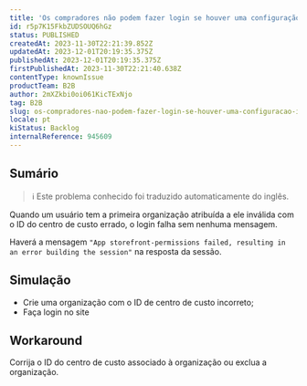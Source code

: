 ```yaml
---
title: 'Os compradores não podem fazer login se houver uma configuração incorreta nas organizações/centros de custo'
id: r5p7K15FkbZUDSOUQ6hGz
status: PUBLISHED
createdAt: 2023-11-30T22:21:39.852Z
updatedAt: 2023-12-01T20:19:35.375Z
publishedAt: 2023-12-01T20:19:35.375Z
firstPublishedAt: 2023-11-30T22:21:40.638Z
contentType: knownIssue
productTeam: B2B
author: 2mXZkbi0oi061KicTExNjo
tag: B2B
slug: os-compradores-nao-podem-fazer-login-se-houver-uma-configuracao-incorreta-nas-organizacoescentros-de-custo
locale: pt
kiStatus: Backlog
internalReference: 945609
---
```


## Sumário

>ℹ️ Este problema conhecido foi traduzido automaticamente do inglês.


Quando um usuário tem a primeira organização atribuída a ele inválida com o ID do centro de custo errado, o login falha sem nenhuma mensagem.

Haverá a mensagem `"App storefront-permissions failed, resulting in an error building the session"` na resposta da sessão.

## Simulação



- Crie uma organização com o ID de centro de custo incorreto;
- Faça login no site

## Workaround


Corrija o ID do centro de custo associado à organização ou exclua a organização.




